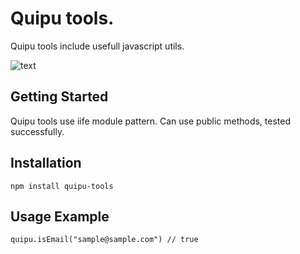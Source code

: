 # Quipu tools.
Quipu tools include usefull javascript utils.
 
![text](http://4.bp.blogspot.com/-F_razbBelHM/UbCX53p1aSI/AAAAAAAAAIo/L00JC8gCa-w/s1600/quipu.jpg)

## Getting Started
Quipu tools use iife module pattern. Can use public methods, tested successfully.

## Installation
```
npm install quipu-tools
```

## Usage Example
```
quipu.isEmail("sample@sample.com") // true
```
